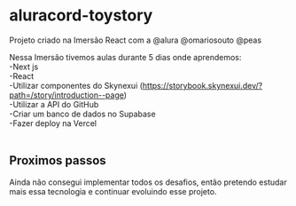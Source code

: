 # aluracord-toystory
Projeto criado na Imersão React com a @alura @omariosouto @peas

Nessa Imersão tivemos aulas durante 5 dias onde aprendemos:<br>
-Next js<br>
-React<br>
-Utilizar componentes do Skynexui (https://storybook.skynexui.dev/?path=/story/introduction--page)<br>
-Utilizar a API do GitHub<br>
-Criar um banco de dados no Supabase<br>
-Fazer deploy na Vercel<br><br>

<h2>Proximos passos</h2>
Ainda não consegui implementar todos os desafios, então pretendo estudar mais essa tecnologia e continuar evoluindo esse projeto.
